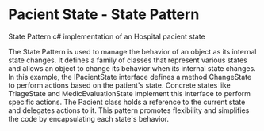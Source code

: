 # Pacient State - State Pattern
State Pattern c# implementation of an Hospital pacient state

The State Pattern is used to manage the behavior of an object as its internal state changes. It defines a family of classes that represent various states and allows an object to change its behavior when its internal state changes. In this example, the IPacientState interface defines a method ChangeState to perform actions based on the patient's state. Concrete states like TriageState and MedicEvaluationState implement this interface to perform specific actions. The Pacient class holds a reference to the current state and delegates actions to it. This pattern promotes flexibility and simplifies the code by encapsulating each state's behavior.
